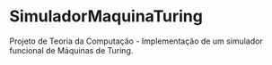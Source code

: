 # SimuladorMaquinaTuring
Projeto de Teoria da Computação - Implementação de um simulador funcional de Máquinas de Turing.
